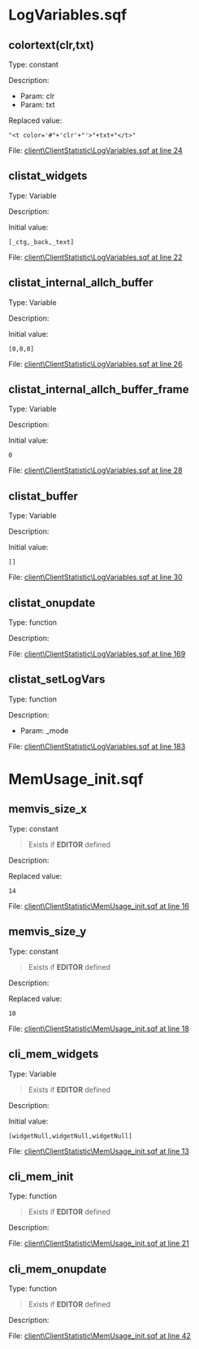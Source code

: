 # LogVariables.sqf

## colortext(clr,txt)

Type: constant

Description: 
- Param: clr
- Param: txt

Replaced value:
```sqf
"<t color='#"+'clr'+"'>"+txt+"</t>"
```
File: [client\ClientStatistic\LogVariables.sqf at line 24](../../../Src/client/ClientStatistic/LogVariables.sqf#L24)
## clistat_widgets

Type: Variable

Description: 


Initial value:
```sqf
[_ctg,_back,_text]
```
File: [client\ClientStatistic\LogVariables.sqf at line 22](../../../Src/client/ClientStatistic/LogVariables.sqf#L22)
## clistat_internal_allch_buffer

Type: Variable

Description: 


Initial value:
```sqf
[0,0,0]
```
File: [client\ClientStatistic\LogVariables.sqf at line 26](../../../Src/client/ClientStatistic/LogVariables.sqf#L26)
## clistat_internal_allch_buffer_frame

Type: Variable

Description: 


Initial value:
```sqf
0
```
File: [client\ClientStatistic\LogVariables.sqf at line 28](../../../Src/client/ClientStatistic/LogVariables.sqf#L28)
## clistat_buffer

Type: Variable

Description: 


Initial value:
```sqf
[]
```
File: [client\ClientStatistic\LogVariables.sqf at line 30](../../../Src/client/ClientStatistic/LogVariables.sqf#L30)
## clistat_onupdate

Type: function

Description: 


File: [client\ClientStatistic\LogVariables.sqf at line 169](../../../Src/client/ClientStatistic/LogVariables.sqf#L169)
## clistat_setLogVars

Type: function

Description: 
- Param: _mode

File: [client\ClientStatistic\LogVariables.sqf at line 183](../../../Src/client/ClientStatistic/LogVariables.sqf#L183)
# MemUsage_init.sqf

## memvis_size_x

Type: constant

> Exists if **EDITOR** defined

Description: 


Replaced value:
```sqf
14
```
File: [client\ClientStatistic\MemUsage_init.sqf at line 16](../../../Src/client/ClientStatistic/MemUsage_init.sqf#L16)
## memvis_size_y

Type: constant

> Exists if **EDITOR** defined

Description: 


Replaced value:
```sqf
10
```
File: [client\ClientStatistic\MemUsage_init.sqf at line 18](../../../Src/client/ClientStatistic/MemUsage_init.sqf#L18)
## cli_mem_widgets

Type: Variable

> Exists if **EDITOR** defined

Description: 


Initial value:
```sqf
[widgetNull,widgetNull,widgetNull]
```
File: [client\ClientStatistic\MemUsage_init.sqf at line 13](../../../Src/client/ClientStatistic/MemUsage_init.sqf#L13)
## cli_mem_init

Type: function

> Exists if **EDITOR** defined

Description: 


File: [client\ClientStatistic\MemUsage_init.sqf at line 21](../../../Src/client/ClientStatistic/MemUsage_init.sqf#L21)
## cli_mem_onupdate

Type: function

> Exists if **EDITOR** defined

Description: 


File: [client\ClientStatistic\MemUsage_init.sqf at line 42](../../../Src/client/ClientStatistic/MemUsage_init.sqf#L42)
